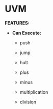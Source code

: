 # UVM

**FEATURES:**

- **Can Execute:**

  - push
  - jump
  - hult

  - plus
  - minus
  - multiplication
  - division
